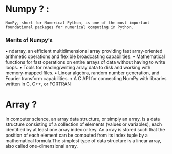 # Numpy ? :
`NumPy, short for Numerical Python, is one of the most important foundational packages
for numerical computing in Python.`
### Merits of Numpy's 
• ndarray, an efficient multidimensional array providing fast array-oriented arithmetic
operations and flexible broadcasting capabilities.
• Mathematical functions for fast operations on entire arrays of data without having
to write loops.
• Tools for reading/writing array data to disk and working with memory-mapped
files.
• Linear algebra, random number generation, and Fourier transform capabilities.
• A C API for connecting NumPy with libraries written in C, C++, or FORTRAN


# Array ?
In computer science, an array data structure, or simply an array, is a data structure consisting of a collection of elements (values or variables), each identified by at least one array index or key. An array is stored such that the position of each element can be computed from its index tuple by a mathematical formula.The simplest type of data structure is a linear array, also called one-dimensional array.

